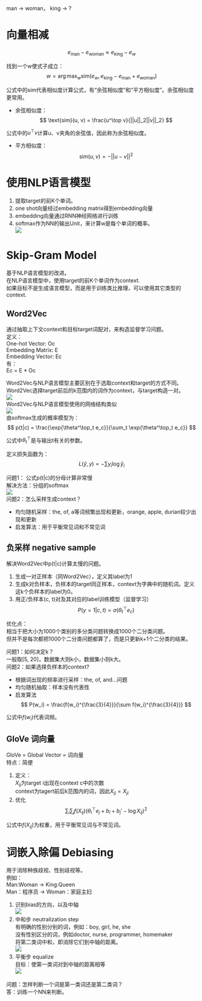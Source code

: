man -> woman， king -> ?  

# 向量相减

$$
e_{\text{man}} - e_{\text{woman}} \approx e_{\text{king}} - e_{w}
$$

找到一个w使式子成立：  
$$
w = \arg\max_w \text{sim}(e_{w}, e_{\text{king}} - e_{\text{man}} + e_{\text{woman}})
$$

公式中的sim代表相似度计算公式，有“余弦相似度”和“平方相似度”。余弦相似度更常用。    
- 余弦相似度：  
$$
\text{sim}(u, v) = \frac{u^\top v}{||u||_2||v||_2}
$$

公式中的$u^\top v$计算u、v夹角的余弦值，因此称为余弦相似度。  
- 平方相似度：  
$$
\text{sim}(u, v) = - ||u-v||^2
$$

# 使用NLP语言模型

1. 提取target的前K个单词。  
2. one shot向量经过embedding matrix得到embedding向量  
3. embedding向量通过RNN神经网络进行训练  
4. softmax作为NN的输出Unit，来计算w是每个单词的概率。  
![](/assets/images/Chapter10/42.png)   

# Skip-Gram Model

基于NLP语言模型的改进。  
在NLP语言模型中，使用target的前K个单词作为context.  
如果目标不是生成语言模型，而是用于训练类比推理，可以使用其它类型的context.  

## Word2Vec

通过抽取上下文context和目标target词配对，来构造监督学习问题。  
定义：  
One-hot Vector: Oc  
Embedding Matrix: E  
Embedding Vector: Ec  
有：  
Ec = E * Oc  

Word2Vec与NLP语言模型主要区别在于选取context和target的方式不同。  
Word2Vec选择target前后的k范围内的词作为context，与target构造一对。  
![](/assets/images/Chapter10/43.png)   
Word2Vec与NLP语言模型使用的网络结构类似  
![](/assets/images/Chapter10/44.png)   
由softmax生成的概率模型为：  
$$
p(t|c) = \frac{\exp{\theta^\top_t e_c}}{\sum_t \exp{\theta^\top_t e_c}}
$$

公式中$\theta^\top_t$是与输出t有关的参数。  

定义损失函数为：  
$$
L(\hat y, y) = -\sum y_i \log \hat y_i
$$

问题1： 公式p(t|c)的分母计算非常慢  
解决方法：分组的softmax  
![](/assets/images/Chapter10/45.png)   
问题2：怎么采样生成context？  
- 均匀随机采样：the, of, a等词频繁出现和更新，orange, apple, durian较少出现和更新  
- 启发算法：用于平衡常见词和不常见词  

## 负采样 negative sample

解决Word2Vec中p(t|c)计算太慢的问题。  

1. 生成一对正样本（同Word2Vec），定义其label为1  
2. 生成k对负样本，负样本的target同正样本，context为字典中的随机词。定义这k个负样本的label为0。  
3. 用正/负样本(c, t)对及其对应的label训练模型（监督学习）  
$$
P(y=1|c, t) = \sigma(\theta^\top_t e_c)
$$

优化点：  
相当于把大小为1000个类别的多分类问题转换成1000个二分类问题。  
但并不是每次都把1000个二分类问题都算了，而是只更新k+1个二分类的结果。  

问题1：如何决定k？  
一般取[5, 20]，数据集大则k小，数据集小则k大。  
问题2：如果选择负样本的context?  
- 根据词出现的频率进行采样：the, of, and...问题  
- 均匀随机抽取：样本没有代表性  
- 启发算法  
$$
P(w_i) = \frac{f(w_i)^{\frac{3}{4}}}{\sum f(w_i)^{\frac{3}{4}}}
$$

公式中$f(w_i)$代表词频。  

## GloVe 词向量

GloVe = Global Vector = 词向量   
特点：简便  

1. 定义：  
$X_{ij}$为target i出现在context c中的次数  
context为tagert前后k范围内的词，因此$X_{ij} = X_{ji}$  
2. 优化  
$$
\sum_i\sum_j f(X_{ij})(\theta^\top_i e_j + b_i + b_j' - \log X_{ij})^2
$$

公式中$f(X_{ij})$为权重，用于平衡常见词与不常见词。  

# 词嵌入除偏 Debiasing

用于消除种族歧视、性别歧视等。  
例如：  
Man:Woman -> King:Queen  
Man：程序员 -> Woman：家庭主妇  

1. 识别bias的方向，以及中轴  
![](/assets/images/Chapter10/48.png)   
2. 中和步 neutralization step  
有明确的性别分别的词，例如：boy, girl, he, she  
没有性别区分的词，例如doctor, nurse, programmer, homemaker  
将第二类词中和，即消除它们到中轴的距离。  
![](/assets/images/Chapter10/49.png)   
3. 平衡步 equalize  
目标：使第一类词对到中轴的距离相等  
![](/assets/images/Chapter10/50.png)   

问题：怎样判断一个词是第一类词还是第二类词？  
答：训练一个NN来判断。  

